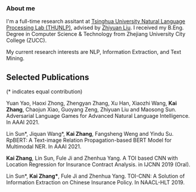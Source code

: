 ### About me

I'm a full-time research assitant at [Tsinghua University Natural Language Processing Lab (THUNLP)](http://nlp.csai.tsinghua.edu.cn/site2/index.php/en), advised by [Zhiyuan Liu](http://nlp.csai.tsinghua.edu.cn/~lzy/). I received my B.Eng. Degree in Computer Science & Technology from Zhejiang University City College (ZUCC).

My current research interests are NLP, Information Extraction, and Text Mining.



## Selected Publications

(\*  indicates equal contribution)

Yuan Yao, Haoxi Zhong, Zhengyan Zhang, Xu Han, Xiaozhi Wang, **Kai Zhang**, Chaojun Xiao, Guoyang Zeng, Zhiyuan Liu and Maosong Sun. Adversarial Language Games for Advanced Natural Language Intelligence. In AAAI 2021.

Lin Sun\*, Jiquan Wang\*, **Kai Zhang**, Fangsheng Weng and Yindu Su. RpBERT: A Text-image Relation Propagation-based BERT Model for Multimodal NER. In AAAI 2021.

**Kai Zhang**, Lin Sun, Fule Ji and Zhenhua Yang. A TOI based CNN with Location Regression for Insurance Contract Analysis. in IJCNN 2019 (Oral).

Lin Sun\*, **Kai Zhang\***, Fule Ji and Zhenhua Yang. TOI-CNN: A Solution of Information Extraction on Chinese Insurance Policy. In NAACL-HLT 2019.

